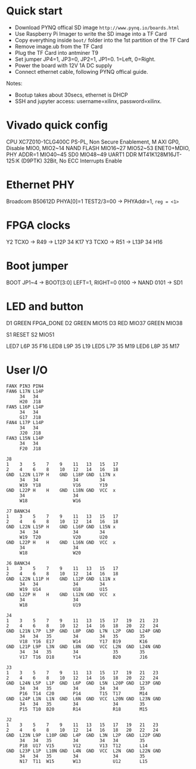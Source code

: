 # Quick start
- Download PYNQ offical SD image `http://www.pynq.io/boards.html`
- Use Raspberry Pi Imager to write the SD image into a TF Card
- Copy everything inside `boot/` folder into the 1st partition of the TF Card
- Remove image.ub from the TF Card
- Plug the TF Card into antminer T9
- Set jumper JP4=1, JP3=0, JP2=1, JP1=0. 1=Left, 0=Right.
- Power the board with 12V 1A DC supply
- Connect ethernet cable, following PYNQ offical guide.

Notes:
- Bootup takes about 30secs, ethernet is DHCP
- SSH and jupyter access: username=xilinx, password=xilinx.

# Vivado quick config
CPU XC7Z010-1CLG400C
PS-PL, Non Secure Enablement, M AXI GP0, Disable
MIO0, MIO2~14 NAND FLASH
MIO16~27 MIO52~53 ENET0+MDIO, PHY ADDR=1
MIO40~45 SD0
MIO48~49 UART1
DDR MT41K128M16JT-125:K (D9PTK) 32Bit, No ECC
Interrupts Enable

# Ethernet PHY
Broadcom B50612D PHYA[0]=1 TEST2/3=00 -> PHYAddr=1, `reg = <1>`

# FPGA clocks
Y2 TCXO -> R49 -> L12P 34 K17
Y3 TCXO -> R51 -> L13P 34 H16

# Boot jumper
BOOT JP1~4 -> BOOT[3:0]
     LEFT=1, RIGHT=0
     0100 -> NAND
     0101 -> SD1      

# LED and button
D1 GREEN FPGA_DONE
D2 GREEN MIO15
D3 RED   MIO37
   GREEN MIO38

S1 RESET
S2 MIO51

LED7 L6P 35 F16
LED8 L9P 35 L19
LED5 L7P 35 M19
LED6 L8P 35 M17

# User I/O
```
FANX PIN3 PIN4
FAN6 L17N L14P
     34   34
     H20  J18
FAN5 L16P L14P
     34   34
     G17  J18
FAN4 L17P L14P
     34   34
     J20  J18
FAN3 L15N L14P
     34   34
     F20  J18
```

```
J8
1    3    5    7    9    11   13   15   17
2    4    6    8    10   12   14   16   18
GND  L22N L17P H    GND  L18P GND  L17N x
     34   34             34        34
     W19  Y18            V16       Y19
GND  L22P H    H    GND  L18N GND  VCC  x
     34                  34
     W18                 W16

J7 BANK34
1    3    5    7    9    11   13   15   17
2    4    6    8    10   12   14   16   18
GND  L22N L15P H    GND  L16P GND  L15N x
     34   34             34        34
     W19  T20            V20       U20
GND  L22P H    H    GND  L16N GND  VCC  x
     34                  34
     W18                 W20

J6 BANK34
1    3    5    7    9    11   13   15   17
2    4    6    8    10   12   14   16   18
GND  L22N L11P H    GND  L12P GND  L11N x
     34   34             34        34
     W19  U14            U18       U15
GND  L22P H    H    GND  L12N GND  VCC  x
     34                  34
     W18                 U19

J4
1    3    5    7    9    11   13   15   17   19   21   23
2    4    6    8    10   12   14   16   18   20   22   24
GND  L21N L7P  L3P  GND  L8P  GND  L7N  L2P  GND  L24P GND
     34   34   35        34        34   35        35
     V18  Y16  E17       W14       Y17  B19       K16
GND  L21P L9P  L3N  GND  L8N  GND  VCC  L2N  GND  L24N GND
     34   34   35        34             35        35
     V17  T16  D18       Y14            B20       J16

J3
1    3    5    7    9    11   13   15   17   19   21   23
2    4    6    8    10   12   14   16   18   20   22   24
GND  L24N L5P  L1P  GND  L6P  GND  L5N  L20P GND  L23P GND
     34   34   35        34        34   34        35
     P16  T14  C20       P14       T15  T17       M14
GND  L24P L1N  L1N  GND  L6N  GND  VCC  L20N GND  L23N GND
     34   34   35        34             34        35
     P15  T10  B20       R14            R18       M15

J2
1    3    5    7    9    11   13   15   17   19   21   23
2    4    6    8    10   12   14   16   18   20   22   24
GND  L23N L9P  L10P GND  L4P  GND  L3N  L2P  GND  L22P GND
     34   34   35        34        34   34        35
     P18  U17  V15       V12       V13  T12       L14
GND  L23P L1P  L10N GND  L4N  GND  VCC  L2N  GND  L22N GND
     34   34   35        34             34        35
     N17  T11  W15       W13            U12       L15
```
